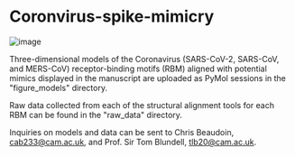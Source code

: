# Coronvirus-spike-mimicry


![image](https://user-images.githubusercontent.com/11457928/115257855-63334400-a128-11eb-80ce-caded510125e.png)

Three-dimensional models of the Coronavirus (SARS-CoV-2, SARS-CoV, and MERS-CoV) receptor-binding motifs (RBM) aligned with potential mimics displayed in the manuscript are uploaded as PyMol sessions in the "figure_models" directory.

Raw data collected from each of the structural alignment tools for each RBM can be found in the "raw_data" directory.

Inquiries on models and data can be sent to Chris Beaudoin, cab233@cam.ac.uk, and Prof. Sir Tom Blundell, tlb20@cam.ac.uk.

